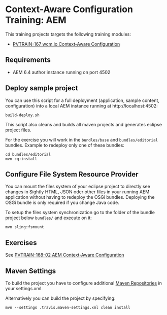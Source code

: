 Context-Aware Configuration Training: AEM
=========================================

This training projects targets the following training modules:
* [PVTRAIN-167 wcm.io Context-Aware Configuration](http://training.wcm.io/caconfig/PVTRAIN-167-wcm.io-Context-Aware-Configuration.html)


Requirements
------------

* AEM 6.4 author instance running on port 4502


Deploy sample project
---------------------

You can use this script for a full deployment (application, sample content, configuration) into a local AEM instance running at http://localhost:4502:

```
build-deploy.sh
```

This script also cleans and builds all maven projects and generates eclipse project files.

For the exercise you will work in the `bundles/base` and `bundles/editorial` bundles. Example to redeploy only one of these bundles:

```
cd bundles/editorial
mvn cq:install
```


Configure File System Resource Provider
---------------------------------------

You can mount the files system of your eclipse project to directly see changes in Sightly HTML, JSON oder other files in your running AEM application without having to redeploy the OSGi bundles. Deploying the OSGi bundle is only required if you change Java code.

To setup the files system synchronization go to the folder of the bundle project below `bundles/` and execute on it:

```
mvn sling:fsmount
```


Exercises
---------

See [PVTRAIN-168-02 AEM Context-Aware Configuration](http://training.wcm.io/caconfig/PVTRAIN-168-02-AEM-Context-Aware-Configuration.html)


Maven Settings
--------------

To build the project you have to configure additional [Maven Repositories](http://wcm.io/maven.html) in your settings.xml.

Alternatively you can build the project by specifying:

```
mvn --settings .travis.maven-settings.xml clean install
```
